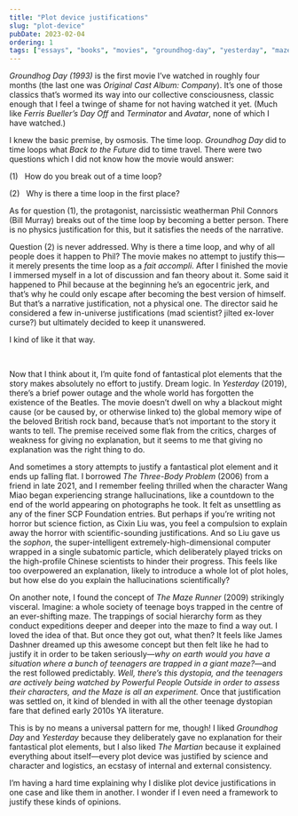 ```yaml
---
title: "Plot device justifications"
slug: "plot-device"
pubDate: 2023-02-04
ordering: 1
tags: ["essays", "books", "movies", "groundhog-day", "yesterday", "maze-runner", "the-martian", "three-body-problem", "narrative-devices"]
---
```


<span class="small-caps"><i>Groundhog Day (1993)</i></span> is the first movie I’ve watched in roughly four months (the last one was _Original Cast Album: Company_). It’s one of those classics that’s wormed its way into our collective consciousness, classic enough that I feel a twinge of shame for not having watched it yet. (Much like _Ferris Bueller’s Day Off_ and _Terminator_ and _Avatar_, none of which I have watched.)

I knew the basic premise, by osmosis. The time loop. _Groundhog Day_ did to time loops what _Back to the Future_ did to time travel. There were two questions which I did not know how the movie would answer:

(1) &nbsp; How do you break out of a time loop?

(2) &nbsp; Why is there a time loop in the first place?

As for question (1), the protagonist, narcissistic weatherman Phil Connors (Bill Murray) breaks out of the time loop by becoming a better person. There is no physics justification for this, but it satisfies the needs of the narrative.

Question (2) is never addressed. Why is there a time loop, and why of all people does it happen to Phil? The movie makes no attempt to justify this—it merely presents the time loop as a _fait accompli_. After I finished the movie I immersed myself in a lot of discussion and fan theory about it. Some said it happened to Phil because at the beginning he’s an egocentric jerk, and that’s why he could only escape after becoming the best version of himself. But that’s a narrative justification, not a physical one. The director said he considered a few in-universe justifications (mad scientist? jilted ex-lover curse?) but ultimately decided to keep it unanswered.

I kind of like it that way.

<br />

Now that I think about it, I’m quite fond of fantastical plot elements that the story makes absolutely no effort to justify. Dream logic. In _Yesterday_ (2019), there’s a brief power outage and the whole world has forgotten the existence of the Beatles. The movie doesn’t dwell on why a blackout might cause (or be caused by, or otherwise linked to) the global memory wipe of the beloved British rock band, because that’s not important to the story it wants to tell. The premise received some flak from the critics, charges of weakness for giving no explanation, but it seems to me that giving no explanation was the right thing to do.

And sometimes a story attempts to justify a fantastical plot element and it ends up falling flat. I borrowed _The Three-Body Problem_ (2006) from a friend in late 2021, and I remember feeling thrilled when the character Wang Miao began experiencing strange hallucinations, like a countdown to the end of the world appearing on photographs he took. It felt as unsettling as any of the finer SCP Foundation entries. But perhaps if you’re writing not horror but science fiction, as Cixin Liu was, you feel a compulsion to explain away the horror with scientific-sounding justifications. And so Liu gave us the _sophon_, the super-intelligent extremely-high-dimensional computer wrapped in a single subatomic particle, which deliberately played tricks on the high-profile Chinese scientists to hinder their progress. This feels like too overpowered an explanation, likely to introduce a whole lot of plot holes, but how else do you explain the hallucinations scientifically?

On another note, I found the concept of _The Maze Runner_ (2009) strikingly visceral. Imagine: a whole society of teenage boys trapped in the centre of an ever-shifting maze. The trappings of social hierarchy form as they conduct expeditions deeper and deeper into the maze to find a way out. I loved the idea of that. But once they got out, what then? It feels like James Dashner dreamed up this awesome concept but then felt like he had to justify it in order to be taken seriously—_why on earth would you have a situation where a bunch of teenagers are trapped in a giant maze?_—and the rest followed predictably. _Well, there’s this dystopia, and the teenagers are actively being watched by Powerful People Outside in order to assess their characters, and the Maze is all an experiment._ Once that justification was settled on, it kind of blended in with all the other teenage dystopian fare that defined early 2010s YA literature.

This is by no means a universal pattern for me, though! I liked _Groundhog Day_ and _Yesterday_ because they deliberately gave no explanation for their fantastical plot elements, but I also liked _The Martian_ because it explained everything about itself—every plot device was justified by science and character and logistics, an ecstasy of internal and external consistency.

I’m having a hard time explaining why I dislike plot device justifications in one case and like them in another. I wonder if I even need a framework to justify these kinds of opinions.
